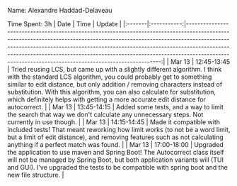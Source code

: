 Name: Alexandre Haddad-Delaveau

Time Spent: 3h
| Date   |    Time     |                                                                                                                                                                                                                                                                                                                                                                                       Update |
|:-------|:-----------:|---------------------------------------------------------------------------------------------------------------------------------------------------------------------------------------------------------------------------------------------------------------------------------------------------------------------------------------------------------------------------------------------:|
| Mar 13 | 12:45-13:45 | Tried reusing LCS, but came up with a slightly different algorithm. I think with the standard LCS algorithm, you could probably get to something similar to edit distance, but only addition / removing characters instead of substitution. With this algorithm, you can also calculate for substitution, which definitely helps with getting a more accurate edit distance for autocorrect. |
| Mar 13 | 13:45-14:15 |                                                                                                                                                                                                                                                              Added some tests, and a way to limit the search that way we don't calculate any unnecessary steps. Not currently in use though. |
| Mar 13 | 14:15-14:45 |                                                                                                                                                                    Made it compatible with included tests! That meant reworking how limit works (to not be a word limit, but a limit of edit distance), and removing features such as not calculating anything if a perfect match was found. |
| Mar 13 | 17:00-18:00 |                                                                                                                              Upgraded the application to use maven and Spring Boot! The Autocorrect class itself will not be managed by Spring Boot, but both application variants will (TUI and GUI). I've upgraded the tests to be compatible with spring boot and the new file structure. |